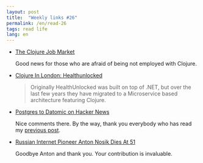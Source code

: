 ```yaml
---
layout: post
title:  "Weekly links #26"
permalink: /en/read-26
tags: read life
lang: en
---
```


- [The Clojure Job Market](https://juxt.pro/blog/posts/clojure-job-market.html)

  Good news for those who are afraid of being not employed with Clojure.

- [Clojure In London: Healthunlocked](https://juxt.pro/blog/posts/clojure-in-health-unlocked.html)

  > Originally HealthUnlocked was built on top of .NET, but over the last few
  > years they have migrated to a Microservice based architecture featuring
  > Clojure.

- [Postgres to Datomic on Hacker News](https://news.ycombinator.com/item?id=14714696)

  Nice comments there. By the way, thank you everybody who has read
  my [previous post](/en/pg-to-datomic).

- [Russian Internet Pioneer Anton Nosik Dies At 51](http://www.timesofisrael.com/russian-internet-pioneer-anton-nosik-dies-at-51/)

  Goodbye Anton and thank you. Your contribution is invaluable.
